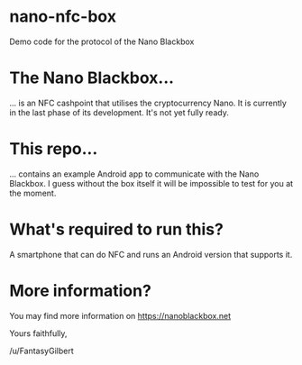 # nano-nfc-box
Demo code for the protocol of the Nano Blackbox

# The Nano Blackbox...
... is an NFC cashpoint that utilises the cryptocurrency Nano. It is currently in the last phase of its development. It's not yet fully ready.

# This repo...
... contains an example Android app to communicate with the Nano Blackbox. I guess without the box itself it will be impossible to test for you at the moment.

# What's required to run this?
A smartphone that can do NFC and runs an Android version that supports it.  

# More information?
You may find more information on https://nanoblackbox.net

Yours faithfully,

/u/FantasyGilbert
